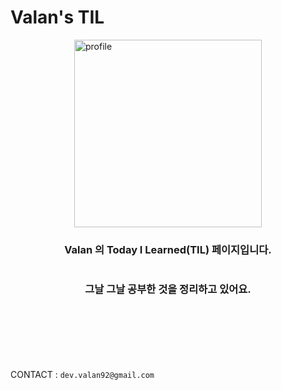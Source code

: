 # Valan's TIL

<div style="display: flex; flex-direction: column; 
align-items: center; margin-bottom: 100px">
<img src="https://user-images.githubusercontent.com/107361759/199422909-465aa3f3-a9be-4940-9f2d-d46c5ea9b2ad.png" alt="profile" width="300">


### Valan 의 Today I Learned(TIL) 페이지입니다.
### 그날 그날 공부한 것을 정리하고 있어요.

</div>

CONTACT : ```dev.valan92@gmail.com```

